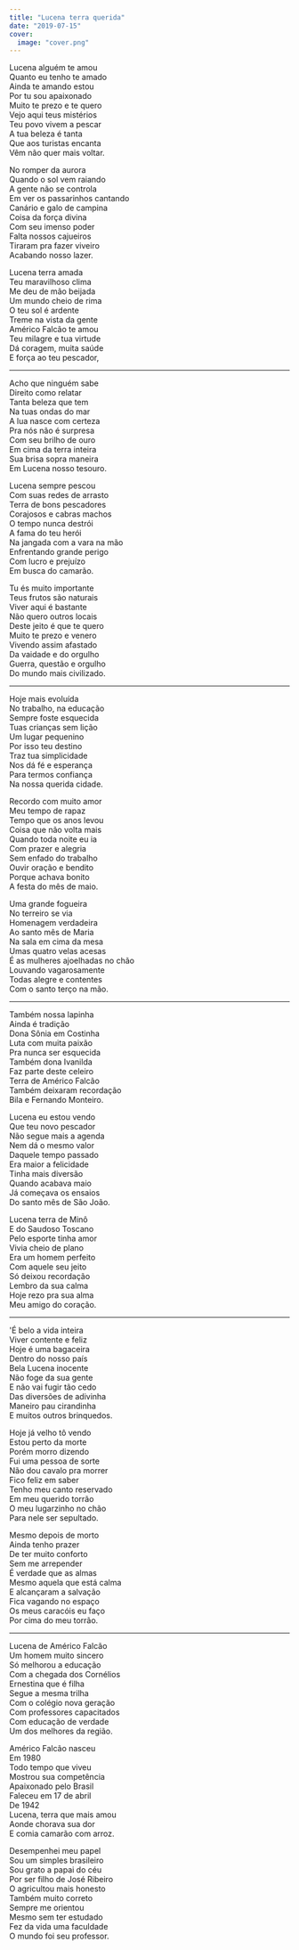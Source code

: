 ```yaml
---
title: "Lucena terra querida"
date: "2019-07-15"
cover:
  image: "cover.png"
---
```


Lucena alguém te amou  
Quanto eu tenho te amado  
Ainda te amando estou  
Por tu sou apaixonado  
Muito te prezo e te quero  
Vejo aqui teus mistérios  
Teu povo vivem a pescar  
A tua beleza é tanta  
Que aos turistas encanta  
Vêm não quer mais voltar.  

No romper da aurora  
Quando o sol vem raiando  
A gente não se controla  
Em ver os passarinhos cantando  
Canário e galo de campina  
Coisa da força divina  
Com seu imenso poder  
Falta nossos cajueiros  
Tiraram pra fazer viveiro  
Acabando nosso lazer.  

Lucena terra amada  
Teu maravilhoso clima  
Me deu de mão beijada  
Um mundo cheio de rima  
O teu sol é ardente  
Treme na vista da gente  
Américo Falcão te amou  
Teu milagre e tua virtude  
Dá coragem, muita saúde  
E força ao teu pescador,  

---

Acho que ninguém sabe  
Direito como relatar  
Tanta beleza que tem  
Na tuas ondas do mar  
A lua nasce com certeza  
Pra nós não é surpresa  
Com seu brilho de ouro  
Em cima da terra inteira  
Sua brisa sopra maneira  
Em Lucena nosso tesouro.  

Lucena sempre pescou  
Com suas redes de arrasto  
Terra de bons pescadores  
Corajosos e cabras machos  
O tempo nunca destrói  
A fama do teu herói  
Na jangada com a vara na mão  
Enfrentando grande perigo  
Com lucro e prejuízo  
Em busca do camarão.  

Tu és muito importante  
Teus frutos são naturais  
Viver aqui é bastante  
Não quero outros locais  
Deste jeito é que te quero  
Muito te prezo e venero  
Vivendo assim afastado  
Da vaidade e do orgulho  
Guerra, questão e orgulho  
Do mundo mais civilizado.  

---

Hoje mais evoluída  
No trabalho, na educação  
Sempre foste esquecida  
Tuas crianças sem lição  
Um lugar pequenino  
Por isso teu destino  
Traz tua simplicidade  
Nos dá fé e esperança  
Para termos confiança  
Na nossa querida cidade.  

Recordo com muito amor  
Meu tempo de rapaz  
Tempo que os anos levou  
Coisa que não volta mais  
Quando toda noite eu ia  
Com prazer e alegria  
Sem enfado do trabalho  
Ouvir oração e bendito  
Porque achava bonito  
A festa do mês de maio.  

Uma grande fogueira  
No terreiro se via  
Homenagem verdadeira  
Ao santo mês de Maria  
Na sala em cima da mesa  
Umas quatro velas acesas  
É as mulheres ajoelhadas no chão  
Louvando vagarosamente  
Todas alegre e contentes  
Com o santo terço na mão.  

---

Também nossa lapinha  
Ainda é tradição  
Dona Sônia em Costinha  
Luta com muita paixão  
Pra nunca ser esquecida  
Também dona Ivanilda  
Faz parte deste celeiro  
Terra de Américo Falcão  
Também deixaram recordação  
Bila e Fernando Monteiro.  

Lucena eu estou vendo  
Que teu novo pescador  
Não segue mais a agenda  
Nem dá o mesmo valor  
Daquele tempo passado  
Era maior a felicidade  
Tinha mais diversão  
Quando acabava maio  
Já começava os ensaios  
Do santo mês de São João.  

Lucena terra de Minô  
E do Saudoso Toscano  
Pelo esporte tinha amor  
Vivia cheio de plano  
Era um homem perfeito  
Com aquele seu jeito  
Só deixou recordação  
Lembro da sua calma  
Hoje rezo pra sua alma  
Meu amigo do coração.  

---

'É belo a vida inteira  
Viver contente e feliz  
Hoje é uma bagaceira  
Dentro do nosso país  
Bela Lucena inocente  
Não foge da sua gente  
E não vai fugir tão cedo  
Das diversões de adivinha  
Maneiro pau cirandinha  
E muitos outros brinquedos.  

Hoje já velho tô vendo  
Estou perto da morte  
Porém morro dizendo  
Fui uma pessoa de sorte  
Não dou cavalo pra morrer  
Fico feliz em saber  
Tenho meu canto reservado  
Em meu querido torrão  
O meu lugarzinho no chão  
Para nele ser sepultado.  

Mesmo depois de morto  
Ainda tenho prazer  
De ter muito conforto  
Sem me arrepender  
É verdade que as almas  
Mesmo aquela que está calma  
E alcançaram a salvação  
Fica vagando no espaço  
Os meus caracóis eu faço  
Por cima do meu torrão.  

---

Lucena de Américo Falcão  
Um homem muito sincero  
Só melhorou a educação  
Com a chegada dos Cornélios  
Ernestina que é filha  
Segue a mesma trilha  
Com o colégio nova geração  
Com professores capacitados  
Com educação de verdade  
Um dos melhores da região.  

Américo Falcão nasceu  
Em 1980  
Todo tempo que viveu  
Mostrou sua competência  
Apaixonado pelo Brasil  
Faleceu em 17 de abril  
De 1942  
Lucena, terra que mais amou  
Aonde chorava sua dor  
E comia camarão com arroz.  

Desempenhei meu papel  
Sou um simples brasileiro  
Sou grato a papai do céu  
Por ser filho de José Ribeiro  
O agricultou mais honesto  
Também muito correto  
Sempre me orientou  
Mesmo sem ter estudado  
Fez da vida uma faculdade  
O mundo foi seu professor.
